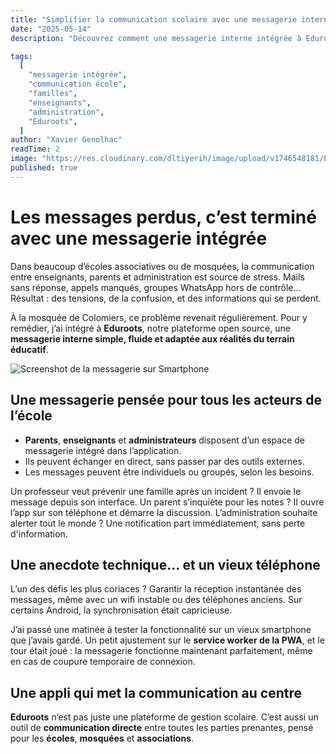 ```yaml
---
title: "Simplifier la communication scolaire avec une messagerie interne efficace (et adaptée aux écoles et mosquées)"
date: "2025-05-14"
description: "Découvrez comment une messagerie interne intégrée à Eduroots simplifie la communication entre professeurs, parents et administration, même sans connexion stable."

tags:
  [
    "messagerie intégrée",
    "communication école",
    "familles",
    "enseignants",
    "administration",
    "Eduroots",
  ]
author: "Xavier Genolhac"
readTime: 2
image: "https://res.cloudinary.com/dltiyerih/image/upload/v1746548181/Eduroots/Smartphone_Messagerie_xcd5yz.webp"
published: true
---
```


# Les messages perdus, c’est terminé avec une messagerie intégrée

Dans beaucoup d’écoles associatives ou de mosquées, la communication entre enseignants, parents et administration est source de stress. Mails sans réponse, appels manqués, groupes WhatsApp hors de contrôle... Résultat : des tensions, de la confusion, et des informations qui se perdent.

À la mosquée de Colomiers, ce problème revenait régulièrement. Pour y remédier, j’ai intégré à **Eduroots**, notre plateforme open source, une **messagerie interne simple, fluide et adaptée aux réalités du terrain éducatif**.

![Screenshot de la messagerie sur Smartphone](https://res.cloudinary.com/dltiyerih/image/upload/v1746548181/Eduroots/Smartphone_Messagerie_xcd5yz.webp)

## Une messagerie pensée pour tous les acteurs de l’école

- **Parents**, **enseignants** et **administrateurs** disposent d’un espace de messagerie intégré dans l’application.
- Ils peuvent échanger en direct, sans passer par des outils externes.
- Les messages peuvent être individuels ou groupés, selon les besoins.

Un professeur veut prévenir une famille après un incident ? Il envoie le message depuis son interface.
Un parent s’inquiète pour les notes ? Il ouvre l’app sur son téléphone et démarre la discussion.
L’administration souhaite alerter tout le monde ? Une notification part immédiatement, sans perte d'information.

## Une anecdote technique… et un vieux téléphone

L’un des défis les plus coriaces ? Garantir la réception instantanée des messages, même avec un wifi instable ou des téléphones anciens. Sur certains Android, la synchronisation était capricieuse.

J’ai passé une matinée à tester la fonctionnalité sur un vieux smartphone que j’avais gardé. Un petit ajustement sur le **service worker de la PWA**, et le tour était joué : la messagerie fonctionne maintenant parfaitement, même en cas de coupure temporaire de connexion.

## Une appli qui met la communication au centre

**Eduroots** n’est pas juste une plateforme de gestion scolaire. C’est aussi un outil de **communication directe** entre toutes les parties prenantes, pensé pour les **écoles**, **mosquées** et **associations**.
